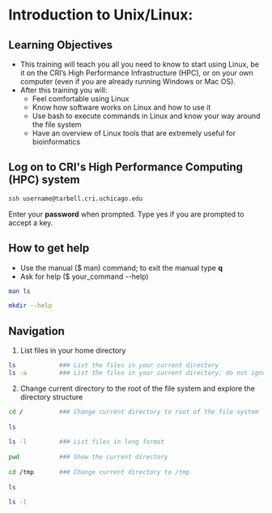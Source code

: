 # Introduction to Unix/Linux: 

## Learning Objectives

- This training will teach you all you need to know to start using Linux, be it on the CRI’s High Performance Infrastructure (HPC), or on your own computer (even if you are already running Windows or Mac OS).
- After this training you will: 
  - Feel comfortable using Linux
  - Know how software works on Linux  and how to use it
  - Use bash to execute commands in Linux and know your way around the file system
  - Have an overview of Linux tools that are extremely useful for bioinformatics

## Log on to CRI's High Performance Computing (HPC) system

```bash
ssh username@tarbell.cri.uchicago.edu
```
Enter your **password** when prompted. Type yes if you are prompted to accept a key.

## How to get help

- Use the manual ($ man) command; to exit the manual type **q**
- Ask for help ($ your_command --help)

```bash
man ls
```
```bash
mkdir --help
```

## Navigation
1. List files in your home directory
```bash
ls            ### List the files in your current directory
ls -a         ### List the files in your current directory; do not ignore entries starting with **.**
```
2. Change current directory to the root of the file system and explore the directory structure
```bash
cd /          ### Change current directory to root of the file system
 
ls
 
ls -l         ### List files in long format
 
pwd           ### Show the current directory
 
cd /tmp       ### Change current directory to /tmp
 
ls
 
ls -l
```
